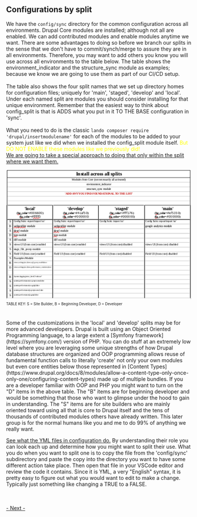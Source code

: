 
## Configurations by split

We have the `config/sync` directory for the common configuration across all environments.  Drupal Core modules are installed; although not all are enabled.  We can add contributed modules and enable modules anytime we want.  There are some advantages to doing so before we branch our splits in the sense that we don't have to commit/synch/merge to assure they are in all environments.  Therefore, you may want to add others you know you will use across all environments to the table below.  The table shows the environment_indicator and the structure_sync module as examples; because we know we are going to use them as part of our CI/CD setup.<br>
<br>
The table also shows the four split names that we set up directory homes for configuration files; uniquely for 'main', 'staged', 'develop' and 'local'.  Under each named split are modules you should consider installing for that unique environment.  Remember that the easiest way to think about config_split is that is ADDS what you put in it TO THE BASE configuration in 'sync'.<br>
<br>
What you need to do is the classic `lando composer require 'drupal/insertmodulename'` for each of the modules to be added to your system just like we did when we installed the config_split module itself.  <font color=yellow>But DO NOT ENABLE these modules like we previously did!</font><br>  [We are going to take a special approach to doing that only within the split where we want them.](../cicd/autoconfig.md#automate-the-automatic)

<img src="../cicd/captures/configtable.png"  width="1000">
<sup><sub>TABLE KEY:  S = Site Builder,  B = Beginning Developer,   D = Developer</sub></sup><br>
<br>
<br>
Some of the customizations in the 'local' and 'develop' splits may be for more advanced developers.  Drupal is built using an Object Oriented Programming language, to a large extent a [Symfony framework](https://symfony.com/) version of PHP.  You can do stuff at an extremely low level where you are leveraging some unique strengths of how Drupal database structures are organized and OOP programming allows reuse of fundamental function calls to literally 'create' not only your own modules but even core entities below those represented in [Content Types](https://www.drupal.org/docs/8/modules/allow-a-content-type-only-once-only-one/configuring-content-types) made up of multiple bundles.  If you are a developer familiar with OOP and PHP you might want to turn on the "D" items in the above table.  The "B" items are for beginning developer and would be something that those who want to glimpse under the hood to gain in understanding.  The "S" items are for site builders who are mainly oriented toward using all that is core to Drupal itself and the tens of thousands of contributed modules others have already written.  This later group is for the normal humans like you and me to do 99% of anything we really want.

[See what the YML files in configuration do.](cicd/configsplit4.md)  By understanding their role you can look each up and determine how you might want to split their use.  What you do when you want to split one is to copy the file from the 'config/sync' subdirectory and paste the copy into the directory you want to have some different action take place.  Then open that file in your VSCode editor and review the code it contains.  Since it is YML, a very "English" syntax, it is pretty easy to figure out what you would want to edit to make a change.  Typically just something like changing a TRUE to a FALSE.
<br>
<br>
<br>

[- Next -](../cicd/envindicator.md)
